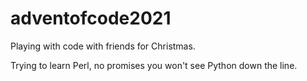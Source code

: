 # adventofcode2021

Playing with code with friends for Christmas.

Trying to learn Perl, no promises you won't see Python down the line.
